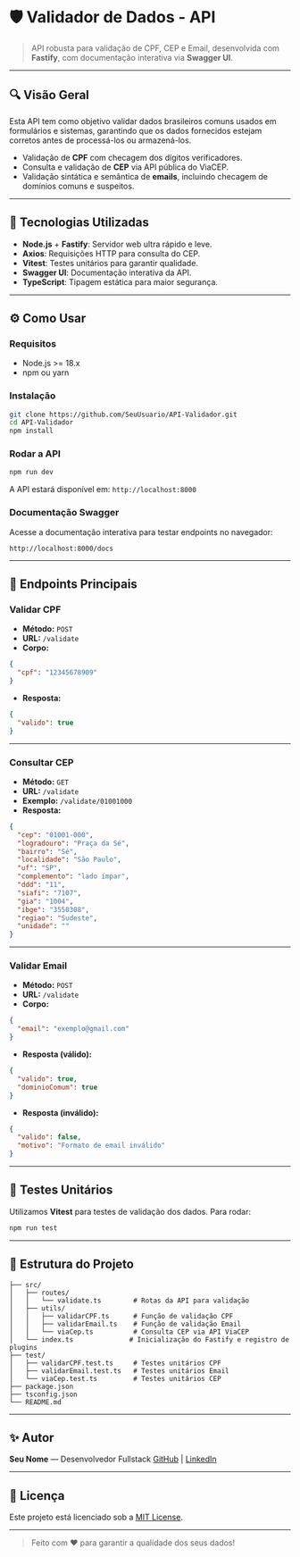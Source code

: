 
# 🛡️ Validador de Dados - API

> API robusta para validação de CPF, CEP e Email, desenvolvida com **Fastify**, com documentação interativa via **Swagger UI**.

---

## 🔍 Visão Geral

Esta API tem como objetivo validar dados brasileiros comuns usados em formulários e sistemas, garantindo que os dados fornecidos estejam corretos antes de processá-los ou armazená-los.

- Validação de **CPF** com checagem dos dígitos verificadores.
- Consulta e validação de **CEP** via API pública do ViaCEP.
- Validação sintática e semântica de **emails**, incluindo checagem de domínios comuns e suspeitos.

---

## 🚀 Tecnologias Utilizadas

- **Node.js** + **Fastify**: Servidor web ultra rápido e leve.
- **Axios**: Requisições HTTP para consulta do CEP.
- **Vitest**: Testes unitários para garantir qualidade.
- **Swagger UI**: Documentação interativa da API.
- **TypeScript**: Tipagem estática para maior segurança.

---

## ⚙️ Como Usar

### Requisitos

- Node.js >= 18.x
- npm ou yarn

### Instalação

```bash
git clone https://github.com/SeuUsuario/API-Validador.git
cd API-Validador
npm install
````

### Rodar a API

```bash
npm run dev
```

A API estará disponível em:
`http://localhost:8000`

### Documentação Swagger

Acesse a documentação interativa para testar endpoints no navegador:

`http://localhost:8000/docs`

---

## 🔧 Endpoints Principais

### Validar CPF

* **Método:** `POST`
* **URL:** `/validate`
* **Corpo:**

```json
{
  "cpf": "12345678909"
}
```

* **Resposta:**

```json
{
  "valido": true
}
```

---

### Consultar CEP

* **Método:** `GET`
* **URL:** `/validate`
* **Exemplo:** `/validate/01001000`
* **Resposta:**

```json
{
  "cep": "01001-000",
  "logradouro": "Praça da Sé",
  "bairro": "Sé",
  "localidade": "São Paulo",
  "uf": "SP",
  "complemento": "lado ímpar",
  "ddd": "11",
  "siafi": "7107",
  "gia": "1004",
  "ibge": "3550308",
  "regiao": "Sudeste",
  "unidade": ""
}
```

---

### Validar Email

* **Método:** `POST`
* **URL:** `/validate`
* **Corpo:**

```json
{
  "email": "exemplo@gmail.com"
}
```

* **Resposta (válido):**

```json
{
  "valido": true,
  "dominioComum": true
}
```

* **Resposta (inválido):**

```json
{
  "valido": false,
  "motivo": "Formato de email inválido"
}
```

---

## 🧪 Testes Unitários

Utilizamos **Vitest** para testes de validação dos dados. Para rodar:

```bash
npm run test
```

---

## 📜 Estrutura do Projeto

```plaintext
├── src/
│   ├── routes/
│   │   └── validate.ts        # Rotas da API para validação
│   ├── utils/
│   │   ├── validarCPF.ts      # Função de validação CPF
│   │   ├── validarEmail.ts    # Função de validação Email
│   │   └── viaCep.ts          # Consulta CEP via API ViaCEP
│   └── index.ts              # Inicialização do Fastify e registro de plugins
├── test/
│   ├── validarCPF.test.ts     # Testes unitários CPF
│   ├── validarEmail.test.ts   # Testes unitários Email
│   └── viaCep.test.ts         # Testes unitários CEP
├── package.json
├── tsconfig.json
└── README.md
```

---

## ✨ Autor

**Seu Nome** — Desenvolvedor Fullstack
[GitHub](https://github.com/SeuUsuario) | [LinkedIn](https://linkedin.com/in/seunome)

---

## 📄 Licença

Este projeto está licenciado sob a [MIT License](LICENSE).

---

> Feito com ❤️ para garantir a qualidade dos seus dados!


